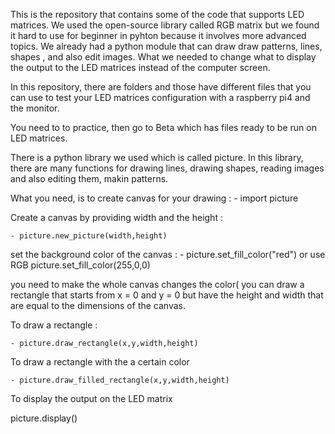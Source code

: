 This is the repository that contains some of the code that supports LED matrices. We used the open-source library called RGB matrix but we found it hard to use for beginner in pyhton because it involves more advanced topics. We already had a python module that can draw draw patterns, lines, shapes , and also edit images. What we needed to change what to display the output to the LED matrices instead of the computer screen.

In this repository, there are folders and those have different files that you can use to test your LED matrices configuration with a raspberry pi4 and the monitor. 

You need to to practice, then go to Beta which has files ready to be run on LED matrices.


There is a python library we used which is called picture. In this library, there are many functions for drawing lines, drawing shapes, reading images and also editing them, makin patterns. 

What you need, is to create canvas for your drawing :
	- import picture

Create a canvas by providing width and the height :

	- picture.new_picture(width,height)
 set the background color of the canvas :
 	- picture.set_fill_color("red") or use RGB picture.set_fill_color(255,0,0)
  
 you need to make the whole canvas changes the color( you can draw a rectangle that starts from x = 0 and y = 0 but have the height and width that are equal to the dimensions of the canvas.

To draw a rectangle :

	- picture.draw_rectangle(x,y,width,height)
To draw a rectangle with the a certain color

	- picture.draw_filled_rectangle(x,y,width,height)

 To display the output on the LED matrix

 picture.display()
 
 


